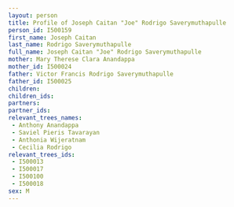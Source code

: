 ```yaml
---
layout: person
title: Profile of Joseph Caitan "Joe" Rodrigo Saverymuthapulle
person_id: I500159
first_name: Joseph Caitan
last_name: Rodrigo Saverymuthapulle
full_name: Joseph Caitan "Joe" Rodrigo Saverymuthapulle
mother: Mary Therese Clara Anandappa
mother_id: I500024
father: Victor Francis Rodrigo Saverymuthapulle
father_id: I500025
children:
children_ids:
partners:
partner_ids:
relevant_trees_names:
 - Anthony Anandappa
 - Saviel Pieris Tavarayan
 - Anthonia Wijeratnam
 - Cecilia Rodrigo
relevant_trees_ids:
 - I500013
 - I500017
 - I500100
 - I500018
sex: M
---
```


